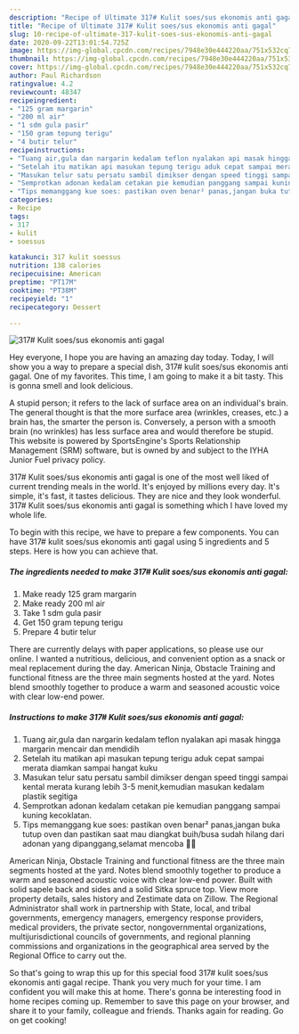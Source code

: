```yaml
---
description: "Recipe of Ultimate 317# Kulit soes/sus ekonomis anti gagal"
title: "Recipe of Ultimate 317# Kulit soes/sus ekonomis anti gagal"
slug: 10-recipe-of-ultimate-317-kulit-soes-sus-ekonomis-anti-gagal
date: 2020-09-22T13:01:54.725Z
image: https://img-global.cpcdn.com/recipes/7948e30e444220aa/751x532cq70/317-kulit-soessus-ekonomis-anti-gagal-foto-resep-utama.jpg
thumbnail: https://img-global.cpcdn.com/recipes/7948e30e444220aa/751x532cq70/317-kulit-soessus-ekonomis-anti-gagal-foto-resep-utama.jpg
cover: https://img-global.cpcdn.com/recipes/7948e30e444220aa/751x532cq70/317-kulit-soessus-ekonomis-anti-gagal-foto-resep-utama.jpg
author: Paul Richardson
ratingvalue: 4.2
reviewcount: 48347
recipeingredient:
- "125 gram margarin"
- "200 ml air"
- "1 sdm gula pasir"
- "150 gram tepung terigu"
- "4 butir telur"
recipeinstructions:
- "Tuang air,gula dan nargarin kedalam teflon nyalakan api masak hingga margarin mencair dan mendidih"
- "Setelah itu matikan api masukan tepung terigu aduk cepat sampai merata diamkan sampai hangat kuku"
- "Masukan telur satu persatu sambil dimikser dengan speed tinggi sampai kental merata kurang lebih 3-5 menit,kemudian masukan kedalam plastik segitiga"
- "Semprotkan adonan kedalam cetakan pie kemudian panggang sampai kuning kecoklatan."
- "Tips memanggang kue soes: pastikan oven benar² panas,jangan buka tutup oven dan pastikan saat mau diangkat buih/busa sudah hilang dari adonan yang dipanggang,selamat mencoba 🙏🥰"
categories:
- Recipe
tags:
- 317
- kulit
- soessus

katakunci: 317 kulit soessus 
nutrition: 138 calories
recipecuisine: American
preptime: "PT17M"
cooktime: "PT38M"
recipeyield: "1"
recipecategory: Dessert

---
```



![317# Kulit soes/sus ekonomis anti gagal](https://img-global.cpcdn.com/recipes/7948e30e444220aa/751x532cq70/317-kulit-soessus-ekonomis-anti-gagal-foto-resep-utama.jpg)

Hey everyone, I hope you are having an amazing day today. Today, I will show you a way to prepare a special dish, 317# kulit soes/sus ekonomis anti gagal. One of my favorites. This time, I am going to make it a bit tasty. This is gonna smell and look delicious.

A stupid person; it refers to the lack of surface area on an individual&#39;s brain. The general thought is that the more surface area (wrinkles, creases, etc.) a brain has, the smarter the person is. Conversely, a person with a smooth brain (no wrinkles) has less surface area and would therefore be stupid. This website is powered by SportsEngine&#39;s Sports Relationship Management (SRM) software, but is owned by and subject to the IYHA Junior Fuel privacy policy.

317# Kulit soes/sus ekonomis anti gagal is one of the most well liked of current trending meals in the world. It's enjoyed by millions every day. It's simple, it's fast, it tastes delicious. They are nice and they look wonderful. 317# Kulit soes/sus ekonomis anti gagal is something which I have loved my whole life.


To begin with this recipe, we have to prepare a few components. You can have 317# kulit soes/sus ekonomis anti gagal using 5 ingredients and 5 steps. Here is how you can achieve that.

<!--inarticleads1-->

##### The ingredients needed to make 317# Kulit soes/sus ekonomis anti gagal:

1. Make ready 125 gram margarin
1. Make ready 200 ml air
1. Take 1 sdm gula pasir
1. Get 150 gram tepung terigu
1. Prepare 4 butir telur


There are currently delays with paper applications, so please use our online. I wanted a nutritious, delicious, and convenient option as a snack or meal replacement during the day. American Ninja, Obstacle Training and functional fitness are the three main segments hosted at the yard. Notes blend smoothly together to produce a warm and seasoned acoustic voice with clear low-end power. 

<!--inarticleads2-->

##### Instructions to make 317# Kulit soes/sus ekonomis anti gagal:

1. Tuang air,gula dan nargarin kedalam teflon nyalakan api masak hingga margarin mencair dan mendidih
1. Setelah itu matikan api masukan tepung terigu aduk cepat sampai merata diamkan sampai hangat kuku
1. Masukan telur satu persatu sambil dimikser dengan speed tinggi sampai kental merata kurang lebih 3-5 menit,kemudian masukan kedalam plastik segitiga
1. Semprotkan adonan kedalam cetakan pie kemudian panggang sampai kuning kecoklatan.
1. Tips memanggang kue soes: pastikan oven benar² panas,jangan buka tutup oven dan pastikan saat mau diangkat buih/busa sudah hilang dari adonan yang dipanggang,selamat mencoba 🙏🥰


American Ninja, Obstacle Training and functional fitness are the three main segments hosted at the yard. Notes blend smoothly together to produce a warm and seasoned acoustic voice with clear low-end power. Built with solid sapele back and sides and a solid Sitka spruce top. View more property details, sales history and Zestimate data on Zillow. The Regional Administrator shall work in partnership with State, local, and tribal governments, emergency managers, emergency response providers, medical providers, the private sector, nongovernmental organizations, multijurisdictional councils of governments, and regional planning commissions and organizations in the geographical area served by the Regional Office to carry out the. 

So that's going to wrap this up for this special food 317# kulit soes/sus ekonomis anti gagal recipe. Thank you very much for your time. I am confident you will make this at home. There's gonna be interesting food in home recipes coming up. Remember to save this page on your browser, and share it to your family, colleague and friends. Thanks again for reading. Go on get cooking!
